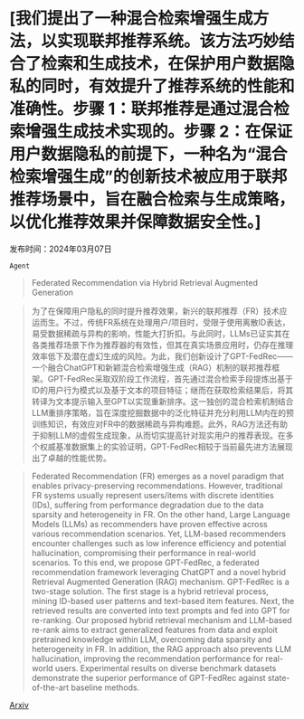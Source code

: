 # [我们提出了一种混合检索增强生成方法，以实现联邦推荐系统。该方法巧妙结合了检索和生成技术，在保护用户数据隐私的同时，有效提升了推荐系统的性能和准确性。步骤 1：联邦推荐是通过混合检索增强生成技术实现的。步骤 2：在保证用户数据隐私的前提下，一种名为“混合检索增强生成”的创新技术被应用于联邦推荐场景中，旨在融合检索与生成策略，以优化推荐效果并保障数据安全性。]

发布时间：2024年03月07日

`Agent`

> Federated Recommendation via Hybrid Retrieval Augmented Generation

> 为了在保障用户隐私的同时提升推荐效果，新兴的联邦推荐（FR）技术应运而生。不过，传统FR系统在处理用户/项目时，受限于使用离散ID表达，易受数据稀疏与异构的影响，性能大打折扣。与此同时，LLMs已证实其在各类推荐场景下作为推荐器的有效性，但其在真实场景应用时，仍存在推理效率低下及潜在虚幻生成的风险。为此，我们创新设计了GPT-FedRec——一个融合ChatGPT和新颖混合检索增强生成（RAG）机制的联邦推荐框架。GPT-FedRec采取双阶段工作流程，首先通过混合检索手段提炼出基于ID的用户行为模式以及基于文本的项目特征；继而在获取检索结果后，将其转译为文本提示输入至GPT以实现重新排序。这一独创的混合检索机制结合LLM重排序策略，旨在深度挖掘数据中的泛化特征并充分利用LLM内在的预训练知识，有效应对FR中的数据稀疏与异构难题。此外，RAG方法还有助于抑制LLM的虚假生成现象，从而切实提高针对现实用户的推荐表现。在多个权威基准数据集上的实验证明，GPT-FedRec相较于当前最先进方法展现出了卓越的性能优势。

> Federated Recommendation (FR) emerges as a novel paradigm that enables privacy-preserving recommendations. However, traditional FR systems usually represent users/items with discrete identities (IDs), suffering from performance degradation due to the data sparsity and heterogeneity in FR. On the other hand, Large Language Models (LLMs) as recommenders have proven effective across various recommendation scenarios. Yet, LLM-based recommenders encounter challenges such as low inference efficiency and potential hallucination, compromising their performance in real-world scenarios. To this end, we propose GPT-FedRec, a federated recommendation framework leveraging ChatGPT and a novel hybrid Retrieval Augmented Generation (RAG) mechanism. GPT-FedRec is a two-stage solution. The first stage is a hybrid retrieval process, mining ID-based user patterns and text-based item features. Next, the retrieved results are converted into text prompts and fed into GPT for re-ranking. Our proposed hybrid retrieval mechanism and LLM-based re-rank aims to extract generalized features from data and exploit pretrained knowledge within LLM, overcoming data sparsity and heterogeneity in FR. In addition, the RAG approach also prevents LLM hallucination, improving the recommendation performance for real-world users. Experimental results on diverse benchmark datasets demonstrate the superior performance of GPT-FedRec against state-of-the-art baseline methods.

[Arxiv](https://arxiv.org/abs/2403.04256)